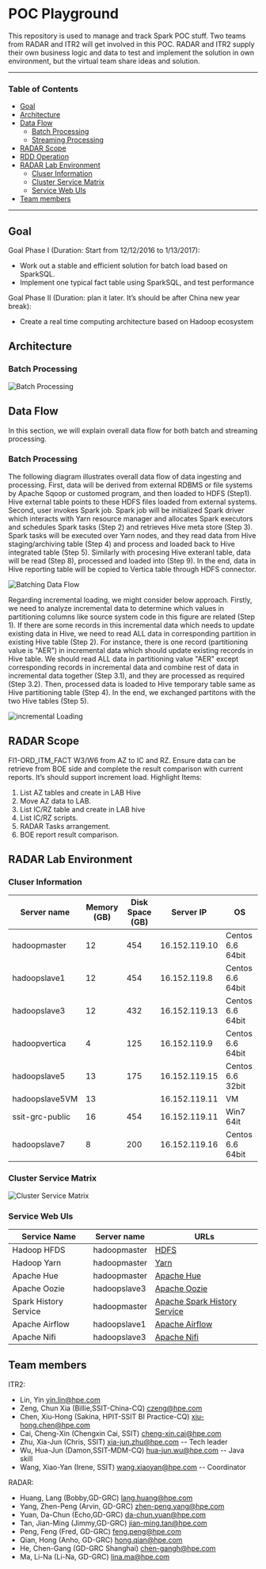 # POC Playground
This repository is used to manage and track Spark POC stuff. Two teams from RADAR and ITR2 will get involved in this POC.
RADAR and ITR2 supply their own business logic and data to test and implement the solution in own environment, but the virtual team share ideas and solution.

---

### Table of Contents

* <a href="#Goal">Goal</a>
* <a href="#Architecture">Architecture</a>
* <a href="#Data Flow">Data Flow</a>
    * <a href="#Batch Processing">Batch Processing</a>
    * <a href="#Streaming Processing">Streaming Processing</a>
* <a href="#RADAR Scope">RADAR Scope</a>
* <a href="#RDD Operation">RDD Operation</a>
* <a href="#RADAR Lab Environment">RADAR Lab Environment</a>
   * <a href="#Cluser Information">Cluser Information</a>
   * <a href="#Cluster Service Matrix">Cluster Service Matrix</a>
   * <a href="#Service Web UIs">Service Web UIs</a>
* <a href="#Team members">Team members</a>

---

<a name="Goal"></a>


## Goal
Goal Phase I (Duration: Start from 12/12/2016 to 1/13/2017):
* Work out a stable and efficient solution for batch load based on SparkSQL.
* Implement one typical fact table using SparkSQL, and test performance

Goal Phase II (Duration: plan it later. It’s should be after China new year break):
* Create a real time computing architecture based on Hadoop ecosystem

<a name="Architecture"></a>
## Architecture
### Batch Processing
![Batch Processing](./images/batching_architecture.jpg)

<a name="Data Flow"></a>
## Data Flow
In this section, we will explain overall data flow for both batch and streaming processing.
<a name="Batch Processing"></a>
### Batch Processing
The following diagram illustrates overall data flow of data ingesting and processing. First, data will be derived from external RDBMS or file systems by Apache Sqoop or customed program, and then loaded to HDFS (Step1). Hive external table points to these HDFS files loaded from external systems. Second, user invokes Spark job. Spark job will be initialized Spark driver which interacts with Yarn resource manager and allocates Spark executors and schedules Spark tasks (Step 2) and retrieves Hive meta store (Step 3). Spark tasks will be executed over Yarn nodes, and they read data from Hive staging/archiving table (Step 4) and process and loaded back to Hive integrated table (Step 5). Similarly with procesing Hive exteranl table, data will be read (Step 8), processed and loaded into (Step 9). In the end, data in Hive reporting table will be copied to Vertica table through HDFS connector.

![Batching Data Flow](./images/batching_data_flow.jpg)

Regarding incremental loading, we might consider below approach. Firstly, we need to analyze incremental data to determine which values in partitioning columns like source system code in this figure are related (Step 1). If there are some records in this incremental data which needs to update existing data in Hive, we need to read ALL data in corresponding partition in existing Hive table (Step 2). For instance, there is one record (partitioning value is "AER") in incremental data which should update existing records in Hive table. We should read ALL data in partitioning value "AER" except corresponding records in incremental data and combine rest of data in incremental data together (Step 3.1), and they are processed as required (Step 3.2). Then, processed data is loaded to Hive temporary table same as Hive partitioning table (Step 4). In the end, we exchanged partitons with the two Hive tables (Step 5). 

![incremental Loading](./images/incremental_load.jpg)




<a name="RADAR Scope"></a>
## RADAR Scope
FI1-ORD_ITM_FACT W3/W6 from AZ to IC and RZ. Ensure data can be retrieve from BOE side and complete the result comparison with current reports. It’s should support increment load.
Highlight Items:
1. List AZ tables and create in LAB Hive
2. Move AZ data to LAB.
3. List IC/RZ table and create in LAB hive
4. List IC/RZ scripts.
5. RADAR Tasks arrangement.
6. BOE report result comparison.

<a name="RADAR Lab Environment"></a>
## RADAR Lab Environment
<a name="Cluser Information"></a>
### Cluser Information

Server name		|Memory (GB)|Disk Space (GB)|Server IP		|OS
----------------|-----------|---------------|---------------|---------
hadoopmaster	|12			|454			|16.152.119.10	|Centos 6.6 64bit
hadoopslave1	|12			|454			|16.152.119.8	|Centos 6.6 64bit
hadoopslave3	|12			|432			|16.152.119.13	|Centos 6.6 64bit
hadoopvertica	|4			|125			|16.152.119.9	|Centos 6.6 64bit
hadoopslave5	|13			|175			|16.152.119.15	|Centos 6.6 32bit
hadoopslave5VM	|13			|				|16.152.119.11	|VM
ssit-grc-public	|16			|454			|16.152.119.11	|Win7 64it
hadoopslave7	|8			|200			|16.152.119.16	|Centos 6.6 64bit

<a name="Cluster Service Matrix"></a>
### Cluster Service Matrix
![Cluster Service Matrix](./images/service_metrics.jpg)

<a name="Service Web UIs"></a>
### Service Web UIs
Service Name | Server name		| URLs
-------------|----------------|-----------
Hadoop HFDS| hadoopmaster	|[HDFS](http://16.152.119.10:50070/dfshealth.html)
Hadoop Yarn| hadoopmaster	| [Yarn](http://16.152.119.10:8088/)
Apache Hue| hadoopmaster	|[Apache Hue](http://16.152.119.10:8000/beeswax)
Apache Oozie| hadoopslave3	|[Apache Oozie](http://16.152.119.13:11000/oozie/)
Spark History Service| hadoopmaster	|[Apache Spark History Service](http://16.152.119.10:18080/)
Apache Airflow| hadoopslave1	|[Apache Airflow](http://16.152.119.8:4080/)
Apache Nifi| hadoopslave3	|[Apache Nifi](http://16.152.119.13:8880/nifi/)


<a name="Team members"></a>
## Team members
ITR2:
* Lin, Yin yin.lin@hpe.com
* Zeng, Chun Xia (Billie,SSIT-China-CQ) czeng@hpe.com
* Chen, Xiu-Hong (Sakina, HPIT-SSIT BI Practice-CQ) xiu-hong.chen@hpe.com
* Cai, Cheng-Xin (Chengxin Cai, SSIT) cheng-xin.cai@hpe.com
* Zhu, Xia-Jun (Chris, SSIT) xia-jun.zhu@hpe.com  -- Tech leader
* Wu, Hua-Jun (Damon,SSIT-MDM-CQ) hua-jun.wu@hpe.com  -- Java skill
* Wang, Xiao-Yan (Irene, SSIT) wang.xiaoyan@hpe.com -- Coordinator

RADAR:
* Huang, Lang (Bobby,GD-GRC) <lang.huang@hpe.com>
* Yang, Zhen-Peng (Arvin, GD-GRC) <zhen-peng.yang@hpe.com>
* Yuan, Da-Chun (Echo,GD-GRC) <da-chun.yuan@hpe.com>
* Tan, Jian-Ming (Jimmy,GD-GRC) <jian-ming.tan@hpe.com>
* Peng, Feng (Fred, GD-GRC) <feng.peng@hpe.com>
* Qian, Hong (Anho, GD-GRC) <hong.qian@hpe.com>
* He, Chen-Gang (GD-GRC Shanghai) <chen-gangh@hpe.com>
* Ma, Li-Na (Li-Na, GD-GRC) <lina.ma@hpe.com>
